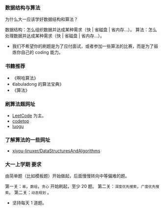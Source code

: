 ### 数据结构与算法

为什么大一应该学好数据结构和算法？

数据结构：怎么组织数据并达成某种需求（快 | 省磁盘 | 省内存...）。
算法：怎么处理数据并达成某种需求（快 | 省磁盘 | 省内存...）。

* 我们不希望你的刷题是为了应付面试，或者参加一些算法的比赛，而是为了锻炼你自己的 coding 能力。


### 书籍推荐
- 《啊哈算法》
- 《labuladong 的算法宝典》
- 《算法》

### 刷算法题网址

- [LeetCode](https://leetcode-cn.com/problemset/all/) 为主。
- [codetop](https://codetop.cc/home)
- [luogu](https://www.luogu.com.cn/)

### 了解算法的一些网址

- [xiyou-linuxer/DataStructuresAndAlgorithms](https://github.com/xiyou-linuxer/Favorites/blob/master/DataStructuresAndAlgorithms.md)

### 大一上学期 要求

由简单题（比如模板题）开始做起，后面慢慢转向中等偏难的题。

第一关：`串`，`数组`，`贪心` 开始刷起，至少 20 题。
第二关：`深度优先搜索`，`广度优先搜索`。
第二关：`动态规划` 。

- 坚持每天 1 道题。